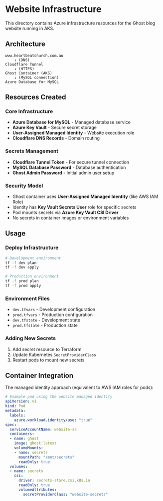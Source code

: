 # Website Infrastructure

This directory contains Azure infrastructure resources for the Ghost blog website running in AKS.

## Architecture

```
www.heartbeatchurch.com.au
    ↓ (DNS)
Cloudflare Tunnel
    ↓ (HTTPS)
Ghost Container (AKS)
    ↓ (MySQL connection)
Azure Database for MySQL
```

## Resources Created

### Core Infrastructure
- **Azure Database for MySQL** - Managed database service
- **Azure Key Vault** - Secure secret storage
- **User-Assigned Managed Identity** - Website execution role
- **Cloudflare DNS Records** - Domain routing

### Secrets Management
- **Cloudflare Tunnel Token** - For secure tunnel connection
- **MySQL Database Password** - Database authentication
- **Ghost Admin Password** - Initial admin user setup

### Security Model
- Ghost container uses **User-Assigned Managed Identity** (like AWS IAM Role)
- Identity has **Key Vault Secrets User** role for specific secrets
- Pod mounts secrets via **Azure Key Vault CSI Driver**
- No secrets in container images or environment variables

## Usage

### Deploy Infrastructure
```bash
# Development environment
tf -f dev plan
tf -f dev apply

# Production environment  
tf -f prod plan
tf -f prod apply
```

### Environment Files
- `dev.tfvars` - Development configuration
- `prod.tfvars` - Production configuration
- `dev.tfstate` - Development state
- `prod.tfstate` - Production state

### Adding New Secrets
1. Add secret resource to Terraform
2. Update Kubernetes `SecretProviderClass`
3. Restart pods to mount new secrets

## Container Integration

The managed identity approach (equivalent to AWS IAM roles for pods):

```yaml
# Example pod using the website managed identity
apiVersion: v1
kind: Pod
metadata:
  labels:
    azure.workload.identity/use: "true"
spec:
  serviceAccountName: website-sa
  containers:
  - name: ghost
    image: ghost:latest
    volumeMounts:
    - name: secrets
      mountPath: "/mnt/secrets"
      readOnly: true
  volumes:
  - name: secrets
    csi:
      driver: secrets-store.csi.k8s.io
      readOnly: true
      volumeAttributes:
        secretProviderClass: "website-secrets"
```
